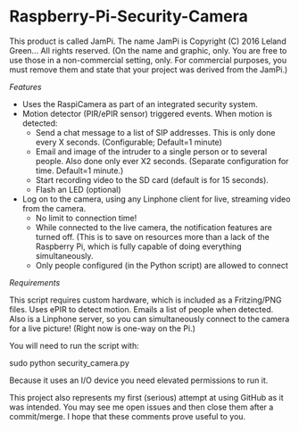 # Raspberry-Pi-Security-Camera
This product is called JamPi. The name JamPi is
Copyright (C) 2016 Leland Green... All rights reserved. 
(On the name and graphic, only. You are free to use those in a non-commercial setting, only. For commercial purposes, you must remove them and state that your project was derived from the JamPi.)

*Features*
* Uses the RaspiCamera as part of an integrated security system.
* Motion detector (PIR/ePIR sensor) triggered events. When motion is detected: 
  * Send a chat message to a list of SIP addresses. This is only done every X seconds. (Configurable; Default=1 minute)
  * Email and image of the intruder to a single person or to several people. Also done only ever X2 seconds. (Separate configuration for time. Default=1 minute.)
  * Start recording video to the SD card (default is for 15 seconds).
  * Flash an LED (optional)
* Log on to the camera, using any Linphone client for live, streaming video from the camera. 
  * No limit to connection time! 
  * While connected to the live camera, the notification features are turned off. (This is to save on resources more than a lack of the Raspberry Pi, which is fully capable of doing everything simultaneously. 
  * Only people configured (in the Python script) are allowed to connect
  

*Requirements*

This script requires custom hardware, which is included as a Fritzing/PNG files. Uses ePIR to detect motion. Emails a list of people when detected. Also is a Linphone server, so you can simultaneously connect to the camera for a live picture! (Right now is one-way on the Pi.)

You will need to run the script with:

sudo python security_camera.py

Because it uses an I/O device you need elevated permissions to run it. 

This project also represents my first (serious) attempt at using GitHub as it was intended. You may see me open issues and then close them after a commit/merge. I hope that these comments prove useful to you.
